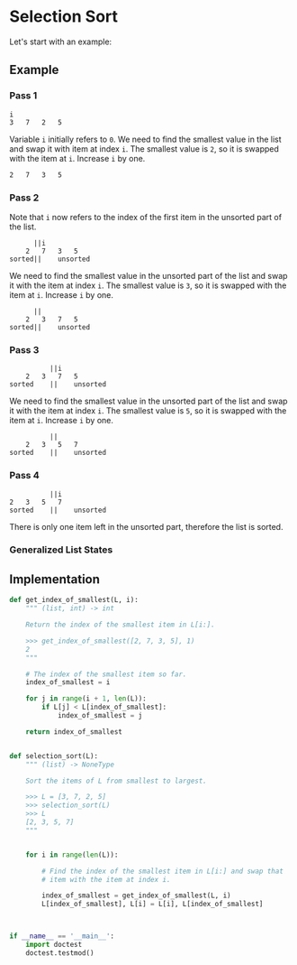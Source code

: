 # Selection Sort

Let's start with an example:

## Example

### Pass 1

```
i
3	7	2	5
```

Variable `i` initially refers to `0`. We need to find the smallest value in the list and swap it with item at index `i`. The smallest value is `2`, so it is swapped with the item at `i`. Increase `i` by one.

```
2	7	3	5
```

### Pass 2

Note that `i` now refers to the index of the first item in the unsorted part of the list.

```
 	  ||i
 	2	7	3	5
sorted||	unsorted
```

We need to find the smallest value in the unsorted part of the list and swap it with the item at index `i`. The smallest value is `3`, so it is swapped with the item at `i`. Increase `i` by one.

```
 	  ||
 	2	3	7	5
sorted||	unsorted
```

### Pass 3

```
 	 	  ||i
 	2	3	7	5
sorted 	  ||	unsorted
```

We need to find the smallest value in the unsorted part of the list and swap it with the item at index `i`. The smallest value is `5`, so it is swapped with the item at `i`. Increase `i` by one.

```
 	 	  ||
 	2	3	5	7
sorted 	  ||	unsorted
```

### Pass 4

```
 	 	  ||i
2	3	5	7
sorted 	  ||	unsorted
```

There is only one item left in the unsorted part, therefore the list is sorted.

### Generalized List States



## Implementation

```python
def get_index_of_smallest(L, i):
    """ (list, int) -> int

    Return the index of the smallest item in L[i:].

    >>> get_index_of_smallest([2, 7, 3, 5], 1)
    2
    """

    # The index of the smallest item so far.
    index_of_smallest = i

    for j in range(i + 1, len(L)):
        if L[j] < L[index_of_smallest]:
            index_of_smallest = j

    return index_of_smallest


def selection_sort(L):
    """ (list) -> NoneType

    Sort the items of L from smallest to largest.

    >>> L = [3, 7, 2, 5]
    >>> selection_sort(L)
    >>> L
    [2, 3, 5, 7]
    """


    for i in range(len(L)):

        # Find the index of the smallest item in L[i:] and swap that
        # item with the item at index i.

        index_of_smallest = get_index_of_smallest(L, i)
        L[index_of_smallest], L[i] = L[i], L[index_of_smallest]



if __name__ == '__main__':
    import doctest
    doctest.testmod()
```